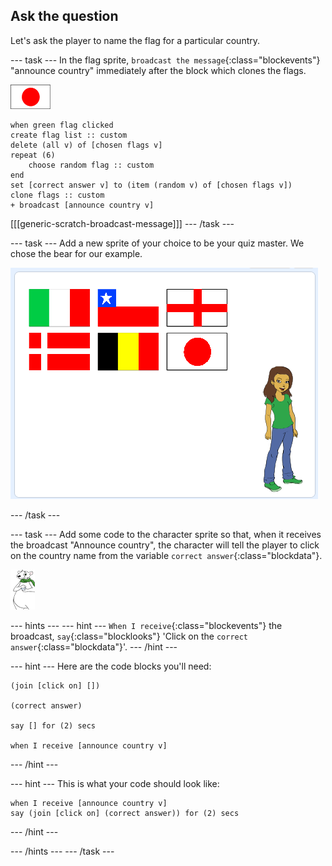 ## Ask the question

Let's ask the player to name the flag for a particular country.

--- task ---
In the flag sprite, `broadcast the message`{:class="blockevents"} "announce country" immediately after the block which clones the flags.

![Flag sprite](images/flag-sprite.png)

```blocks
when green flag clicked
create flag list :: custom
delete (all v) of [chosen flags v]
repeat (6)
    choose random flag :: custom
end
set [correct answer v] to (item (random v) of [chosen flags v])
clone flags :: custom
+ broadcast [announce country v]

```

[[[generic-scratch-broadcast-message]]]
--- /task ---

--- task ---
Add a new sprite of your choice to be your quiz master. We chose the bear for our example.

![Bear sprite](images/bear-sprite.png)

--- /task ---

--- task ---
Add some code to the character sprite so that, when it receives the broadcast "Announce country", the character will tell the player to click on the country name from the variable `correct answer`{:class="blockdata"}.

![Character sprite](images/char-sprite.png)

--- hints ---
--- hint ---
`When I receive`{:class="blockevents"} the broadcast, `say`{:class="blocklooks"} 'Click on the `correct answer`{:class="blockdata"}'.
--- /hint ---

--- hint ---
Here are the code blocks you'll need:

```blocks
(join [click on] [])

(correct answer)

say [] for (2) secs

when I receive [announce country v]
```

--- /hint ---

--- hint ---
This is what your code should look like:

```blocks
when I receive [announce country v]
say (join [click on] (correct answer)) for (2) secs
```
--- /hint ---

--- /hints ---
--- /task ---
